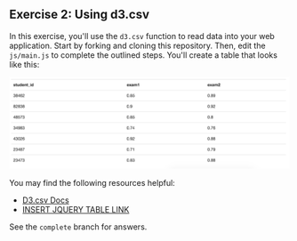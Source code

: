 ## Exercise 2: Using d3.csv

In this exercise, you'll use the `d3.csv` function to read data into your web application. Start by forking and cloning this repository. Then, edit the `js/main.js` to complete the outlined steps. You'll create a table that looks like this:

![table of student data](imgs/complete.png)

You may find the following resources helpful:

- [D3.csv Docs](https://github.com/mbostock/d3/wiki/CSV)
- [INSERT JQUERY TABLE LINK](PUT-URL-HERE)

See the `complete` branch for answers.
